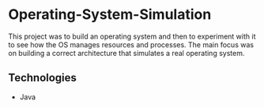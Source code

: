 # Operating-System-Simulation
This project was to build an operating system and then to experiment with it to see how the OS manages resources and processes. The main focus was on building a correct architecture that simulates a real operating system.
## Technologies
- Java
